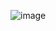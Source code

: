 ![image](https://github.com/jwardsmith/Blue-Team-Scripts/assets/31498830/c093b865-3506-4443-b3a0-b635930d83e2)
